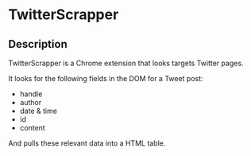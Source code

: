 # TwitterScrapper

## Description
TwitterScrapper is a Chrome extension that looks targets Twitter pages.

It looks for the following fields in the DOM for a Tweet post:
* handle
* author
* date & time
* id
* content


And pulls these relevant data into a HTML table.
